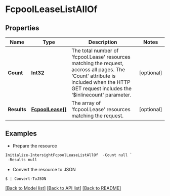 # FcpoolLeaseListAllOf
## Properties

Name | Type | Description | Notes
------------ | ------------- | ------------- | -------------
**Count** | **Int32** | The total number of &#39;fcpool.Lease&#39; resources matching the request, accross all pages. The &#39;Count&#39; attribute is included when the HTTP GET request includes the &#39;$inlinecount&#39; parameter. | [optional] 
**Results** | [**FcpoolLease[]**](FcpoolLease.md) | The array of &#39;fcpool.Lease&#39; resources matching the request. | [optional] 

## Examples

- Prepare the resource
```powershell
Initialize-IntersightFcpoolLeaseListAllOf  -Count null `
 -Results null
```

- Convert the resource to JSON
```powershell
$ | Convert-ToJSON
```

[[Back to Model list]](../README.md#documentation-for-models) [[Back to API list]](../README.md#documentation-for-api-endpoints) [[Back to README]](../README.md)

